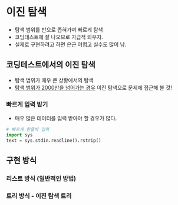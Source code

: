 # 이진 탐색

- 탐색 범위를 반으로 좁혀가며 빠르게 탐색
- 코딩테스트에 잘 나오므로 가급적 외우자.
- 실제로 구현하려고 하면 은근 어렵고 실수도 많이 남.

## 코딩테스트에서의 이진 탐색

- 탐색 범위가 매우 큰 상황에서의 탐색
- <u>탐색 범위가 2000만을 넘어가는 경우</u> 이진 탐색으로 문제에 접근해 볼 것!

### 빠르게 입력 받기

- 매우 많은 데이터를 입력 받아야 할 경우가 많다.

```py
# 빠르게 한줄씩 입력
import sys
text = sys.stdin.readline().rstrip()
```

## 구현 방식

### 리스트 방식 (일반적인 방법)

### 트리 방식 - 이진 탐색 트리
